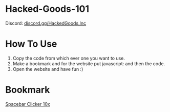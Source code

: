# Hacked-Goods-101
Discord: [discord.gg/HackedGoods.Inc](https://discord.gg/tQqQcfqpUV)
  # How To Use
1. Copy the code from which ever one you want to use.
2. Make a bookmark and for the website put javascript: and then the code.
3. Open the website and have fun :)
  # Bookmark
  [Spacebar Clicker 10x](https://raw.githubusercontent.com/HackedGod107/Hacked-Goods-101/main/SPACEBAR%20CLICKER%20OP%2010X%20CLICKS.yes)
  
